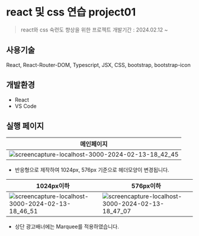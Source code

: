 # react 및 css 연습 project01
>  react와 css 숙련도 향상을 위한 프로젝트
>  개발기간 : 2024.02.12 ~

## 사용기술
React, React-Router-DOM, Typescript, JSX, CSS, 
bootstrap, bootstrap-icon

## 개발환경
- React
- VS Code


## 실행 페이지
|메인페이지|
|---|
|![screencapture-localhost-3000-2024-02-13-18_42_45](https://github.com/oyoo525/react_project01/assets/141537487/d6f07c22-0b89-436f-8de0-4127b1a5d369)|

- 반응형으로 제작하여 1024px, 576px 기준으로 헤더모양이 변경됩니다. <br>

|1024px이하|576px이하|
|---|---|
|![screencapture-localhost-3000-2024-02-13-18_46_51](https://github.com/oyoo525/react_project01/assets/141537487/dc8f56dd-4089-46cd-9f01-04620c541994)|![screencapture-localhost-3000-2024-02-13-18_47_07](https://github.com/oyoo525/react_project01/assets/141537487/9d593e2f-47b6-438e-8196-b90a745209b7)|

- 상단 광고배너에는 Marquee를 적용하였습니다.

  
